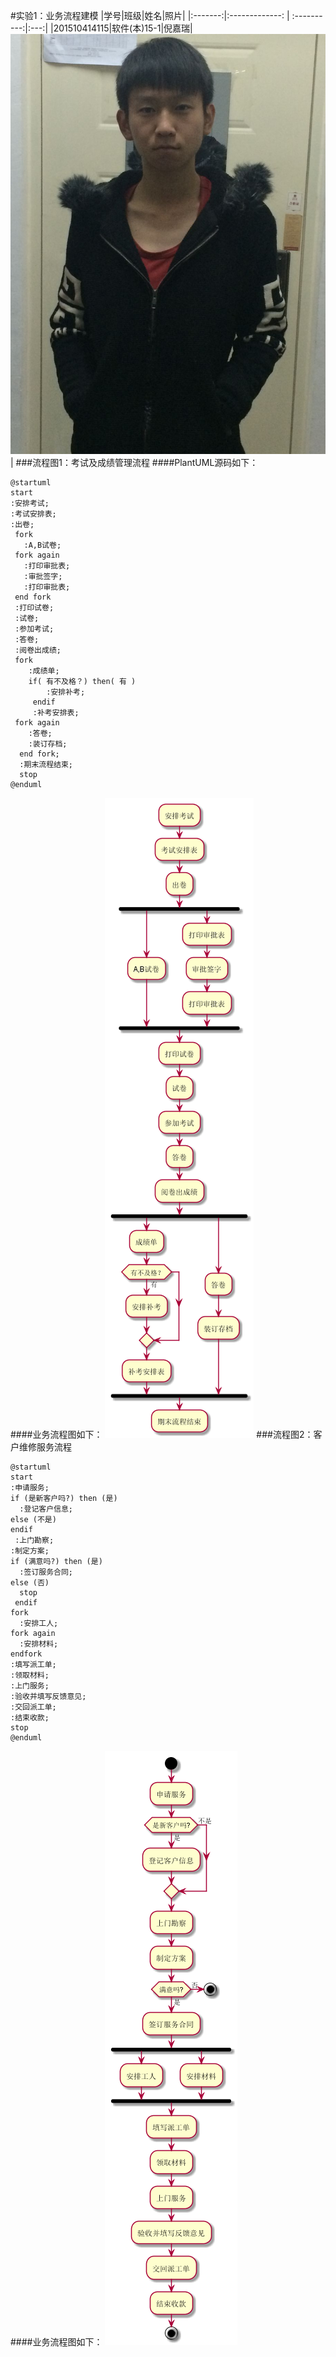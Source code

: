 ﻿#实验1：业务流程建模
|学号|班级|姓名|照片|
|:-------:|:-------------: | :----------:|:---:|
|201510414115|软件(本)15-1|倪嘉瑞|![flow1](./touxiang.PNG)|
###流程图1：考试及成绩管理流程
####PlantUML源码如下：
```
@startuml
start
:安排考试;
:考试安排表;
:出卷;
 fork
   :A,B试卷;
 fork again
   :打印审批表;
   :审批签字;
   :打印审批表;
 end fork
 :打印试卷;
 :试卷;
 :参加考试;
 :答卷;
 :阅卷出成绩;
 fork
    :成绩单;
    if( 有不及格？) then( 有 )
        :安排补考;
     endif
     :补考安排表;
 fork again
    :答卷;
    :装订存档;
  end fork;
  :期末流程结束;
  stop
@enduml
```
####业务流程图如下：
![](./6.1.png '期末考试流程')
###流程图2：客户维修服务流程
```
@startuml
start
:申请服务;
if (是新客户吗?) then (是)
  :登记客户信息;
else (不是)
endif
 :上门勘察;
:制定方案;
if (满意吗?) then (是)
  :签订服务合同;
else (否)
  stop
 endif
fork
  :安排工人;
fork again
  :安排材料;
endfork
:填写派工单;
:领取材料;
:上门服务;
:验收并填写反馈意见;
:交回派工单;
:结束收款;
stop
@enduml
```
####业务流程图如下：
![](./6.2.png '客户维修服务流程')

